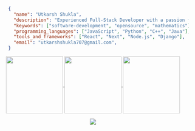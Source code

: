 ```json
	{
	  "name": "Utkarsh Shukla",
	  "description": "Experienced Full-Stack Developer with a passion for building web applications using the MERN stack.",
	  "keywords": ["software-development", "opensource", "mathematics"],
	  "programming_languages": ["JavaScript", "Python", "C++", "Java"],
	  "tools_and_frameworks": ["React", "Next", "Node.js", "Django"],
	  "email": "utkarshshukla707@gmail.com",
	}
```
<!-- <p align="center">
	<img src="https://user-images.githubusercontent.com/61664827/231243763-7462694a-4695-45a6-a756-a5752cfebd04.png" />
</p> -->
<!-- <h4 align="center"> -->
<!-- <img src="https://readme-components.vercel.app/api?component=logo&logo=javascript&text=false&animation=spin&fill=black&textfill=F7DF1E&"> -->
<!-- <img src="https://readme-components.vercel.app/api?component=logo&logo=cplusplus&text=false&animation=spin&fill=black&textfill=00599C&"> -->
<!-- <img src="https://readme-components.vercel.app/api?component=logo&logo=python&text=false&animation=spin&fill=black&textfill=3776AB&"> -->
<!-- <img src="https://readme-components.vercel.app/api?component=logo&logo=java&text=false&animation=spin&fill=black&textfill=f89820&"> -->
<!-- <img src="https://readme-components.vercel.app/api?component=logo&logo=sass&text=false&animation=spin&fill=black&textfill=CC6699&"> -->
<!-- <img src="https://readme-components.vercel.app/api?component=logo&logo=node.js&text=false&animation=spin&fill=black&textfill=339933&"> -->
<!-- <img src="https://readme-components.vercel.app/api?component=logo&logo=react&text=false&animation=spin&fill=black&textfill=61DAFB&"> -->
<!-- <img src="https://readme-components.vercel.app/api?component=logo&logo=next.js&text=false&animation=spin&fill=black&textfill=ffffff&"> -->
<!-- <img src="https://readme-components.vercel.app/api?component=logo&logo=redux&text=false&animation=spin&fill=black&textfill=764ABC&"> -->
<!-- <img src="https://readme-components.vercel.app/api?component=logo&logo=django&text=false&animation=spin&fill=black&textfill=092E20&"> -->

<p align="center">
	<a href="https://github.com/utkar-sh-ukla">
		<img align="center"
		height="150em"
		src="https://github-readme-stats.vercel.app/api?username=utkar-sh-ukla&show_icons=true&include_all_commits=true&count_private=true&theme=apprentice&hide_border=true&bg_color=0D1117" />
	</a>
	<a href="https://github.com/utkar-sh-ukla">
		<img align="center"
		height="150em"
		src="https://github-readme-streak-stats.herokuapp.com/?user=utkar-sh-ukla&theme=black-ice&hide_border=true&stroke=0000&background=0D1117&ring=e05397&fire=e05397&currStreakLabel=e05397" />
	</a>
	<a href="https://github.com/utkar-sh-ukla">
		<img align="center"
		height="150em"
		src="https://github-readme-stats.vercel.app/api/top-langs?username=utkar-sh-ukla&show_icons=true&include_all_commits=true&count_private=true&theme=apprentice&hide_border=true&bg_color=0D1117&layout=compact"
		/>
	</a>
</p>

<p align="center">
	<a href="https://github.com/utkar-sh-ukla">
		<img
		align="center"
		src="https://github-profile-trophy.vercel.app/?username=utkar-sh-ukla&theme=onedark&no-frame=true&row=1&&margin-w=20&no-bg=true"/>
	</a>
</p>
